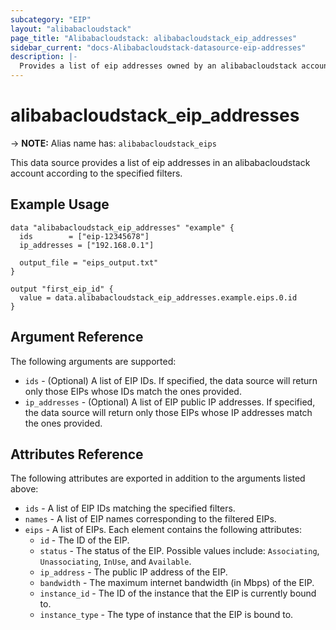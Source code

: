 ```yaml
---
subcategory: "EIP"
layout: "alibabacloudstack"
page_title: "Alibabacloudstack: alibabacloudstack_eip_addresses"
sidebar_current: "docs-Alibabacloudstack-datasource-eip-addresses"
description: |- 
  Provides a list of eip addresses owned by an alibabacloudstack account.
---
```


# alibabacloudstack_eip_addresses
-> **NOTE:** Alias name has: `alibabacloudstack_eips`

This data source provides a list of eip addresses in an alibabacloudstack account according to the specified filters.

## Example Usage

```hcl
data "alibabacloudstack_eip_addresses" "example" {
  ids        = ["eip-12345678"]
  ip_addresses = ["192.168.0.1"]

  output_file = "eips_output.txt"
}

output "first_eip_id" {
  value = data.alibabacloudstack_eip_addresses.example.eips.0.id
}
```

## Argument Reference

The following arguments are supported:

* `ids` - (Optional) A list of EIP IDs. If specified, the data source will return only those EIPs whose IDs match the ones provided.
* `ip_addresses` - (Optional) A list of EIP public IP addresses. If specified, the data source will return only those EIPs whose IP addresses match the ones provided.

## Attributes Reference

The following attributes are exported in addition to the arguments listed above:

* `ids` - A list of EIP IDs matching the specified filters.
* `names` - A list of EIP names corresponding to the filtered EIPs.
* `eips` - A list of EIPs. Each element contains the following attributes:
  * `id` - The ID of the EIP.
  * `status` - The status of the EIP. Possible values include: `Associating`, `Unassociating`, `InUse`, and `Available`.
  * `ip_address` - The public IP address of the EIP.
  * `bandwidth` - The maximum internet bandwidth (in Mbps) of the EIP.
  * `instance_id` - The ID of the instance that the EIP is currently bound to.
  * `instance_type` - The type of instance that the EIP is bound to.
```